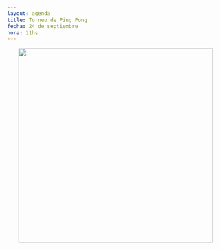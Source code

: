 ```yaml
---
layout: agenda
title: Torneo de Ping Pong
fecha: 24 de septiembre
hora: 11hs
---
```


<div style="text-align: center">
	<img src="https://www.missouriwestern.edu/international/wp-content/uploads/sites/258/2015/03/large_5-7totalrec.jpg" alt="" width="453px">
</div>